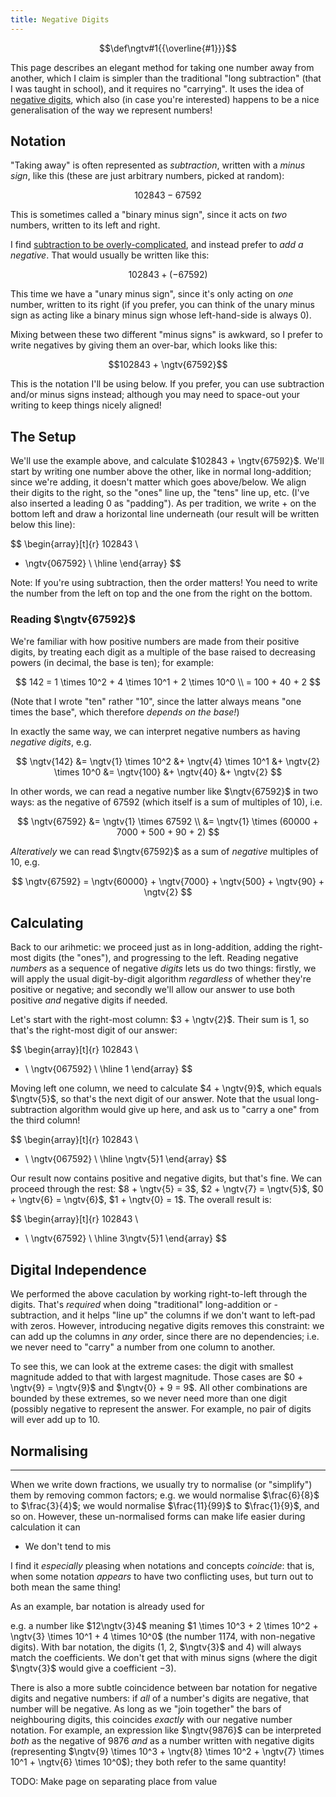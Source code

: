 ```yaml
---
title: Negative Digits
---
```


$$\def\ngtv#1{{\overline{#1}}}$$

This page describes an elegant method for taking one number away from another,
which I claim is simpler than the traditional "long subtraction" (that I was
taught in school), and it requires no "carrying". It uses the idea of
[negative digits](https://en.wikipedia.org/wiki/Signed-digit_representation),
which also (in case you're interested) happens to be a nice generalisation of
the way we represent numbers!

## Notation ##

"Taking away" is often represented as *subtraction*, written with a *minus
sign*, like this (these are just arbitrary numbers, picked at random):

$$102843 - 67592$$

This is sometimes called a "binary minus sign", since it acts on *two*
numbers, written to its left and right.

I find [subtraction to be overly-complicated](subtraction.html), and instead
prefer to *add a negative*. That would usually be written like this:

$$102843 + (-67592)$$

This time we have a "unary minus sign", since it's only acting on *one* number,
written to its right (if you prefer, you can think of the unary minus sign as
acting like a binary minus sign whose left-hand-side is always $0$).

Mixing between these two different "minus signs" is awkward, so I prefer to
write negatives by giving them an over-bar, which looks like this:

$$102843 + \ngtv{67592}$$

This is the notation I'll be using below. If you prefer, you can use subtraction
and/or minus signs instead; although you may need to space-out your writing to
keep things nicely aligned!

## The Setup ##

We'll use the example above, and calculate $102843 + \ngtv{67592}$. We'll start
by writing one number above the other, like in normal long-addition; since we're
adding, it doesn't matter which goes above/below. We align their digits to the
right, so the "ones" line up, the "tens" line up, etc. (I've also inserted a
leading $0$ as "padding"). As per tradition, we write + on the bottom left and
draw a horizontal line underneath (our result will be written below this line):

$$
\begin{array}[t]{r}
         102843 \\
+  \ngtv{067592} \\ \hline
\end{array}
$$

Note: If you're using subtraction, then the order matters! You need to write the
number from the left on top and the one from the right on the bottom.

### Reading $\ngtv{67592}$ ###

We're familiar with how positive numbers are made from their positive digits,
by treating each digit as a multiple of the base raised to decreasing powers
(in decimal, the base is ten); for example:

$$
142 = 1 \times 10^2 + 4 \times 10^1 + 2 \times 10^0 \\
    = 100 + 40 + 2
$$

(Note that I wrote "ten" rather "10", since the latter always means "one times
the base", which therefore *depends on the base!*)

In exactly the same way, we can interpret negative numbers as having *negative
digits*, e.g.

$$
\ngtv{142} &= \ngtv{1} \times 10^2 &+ \ngtv{4} \times 10^1 &+ \ngtv{2} \times 10^0
           &= \ngtv{100}           &+ \ngtv{40}            &+ \ngtv{2}
$$

In other words, we can read a negative number like $\ngtv{67592}$ in two ways:
as the negative of $67592$ (which itself is a sum of multiples of 10), i.e.

$$
\ngtv{67592} &= \ngtv{1} \times 67592 \\
             &= \ngtv{1} \times (60000 + 7000 + 500 + 90 + 2)
$$

*Alteratively* we can read $\ngtv{67592}$ as a sum of *negative* multiples of
10, e.g.

$$
\ngtv{67592} = \ngtv{60000} + \ngtv{7000} + \ngtv{500} + \ngtv{90} + \ngtv{2}
$$

## Calculating ##

Back to our arihmetic: we proceed just as in long-addition, adding the
right-most digits (the "ones"), and progressing to the left. Reading negative
*numbers* as a sequence of negative *digits* lets us do two things: firstly, we
will apply the usual digit-by-digit algorithm *regardless* of whether they're
positive or negative; and secondly we'll allow our answer to use both positive
*and* negative digits if needed.

Let's start with the right-most column: $3 + \ngtv{2}$. Their sum is $1$, so
that's the right-most digit of our answer:

$$
\begin{array}[t]{r}
          102843  \\
+ \ \ngtv{067592} \\ \hline
               1
\end{array}
$$

Moving left one column, we need to calculate $4 + \ngtv{9}$, which equals
$\ngtv{5}$, so that's the next digit of our answer. Note that the usual
long-subtraction algorithm would give up here, and ask us to "carry a one" from
the third column!

$$
\begin{array}[t]{r}
          102843  \\
+ \ \ngtv{067592} \\ \hline
       \ngtv{5}1
\end{array}
$$

Our result now contains positive and negative digits, but that's fine. We can
proceed through the rest: $8 + \ngtv{5} = 3$, $2 + \ngtv{7} = \ngtv{5}$,
$0 + \ngtv{6} = \ngtv{6}$, $1 + \ngtv{0} = 1$. The overall result is:

$$
\begin{array}[t]{r}
         102843  \\
+ \ \ngtv{67592} \\ \hline
      3\ngtv{5}1
\end{array}
$$

## Digital Independence ##

We performed the above caculation by working right-to-left through the digits.
That's *required* when doing "traditional" long-addition or -subtraction, and
it helps "line up" the columns if we don't want to left-pad with zeros.
However, introducing negative digits removes this constraint: we can add up
the columns in *any* order, since there are no dependencies; i.e. we never
need to "carry" a number from one column to another.

To see this, we can look at the extreme cases: the digit with smallest magnitude
added to that with largest magnitude. Those cases are $0 + \ngtv{9} = \ngtv{9}$
and $\ngtv{0} + 9 = 9$. All other combinations are bounded by these extremes, so
we never need more than one digit (possibly negative to represent the answer.
For example, no pair of digits will ever add up to $10$.

## Normalising ##

---

When we write down fractions, we usually try to normalise (or "simplify") them
by removing common factors; e.g. we would normalise $\frac{6}{8}$ to
$\frac{3}{4}$; we would normalise $\frac{11}{99}$ to $\frac{1}{9}$, and so on.
However, these un-normalised forms can make life easier during calculation it can
 - We don't tend to mis

I find it *especially* pleasing when notations and concepts *coincide*: that is,
when some notation *appears* to have two conflicting uses, but turn out to both
mean the same thing!

As an example, bar notation is already used for

e.g. a number like $12\ngtv{3}4$ meaning
$1 \times 10^3 + 2 \times 10^2 + \ngtv{3} \times 10^1 + 4 \times 10^0$ (the
number $1174$, with non-negative digits). With bar notation, the digits ($1$,
$2$, $\ngtv{3}$ and $4$) will always match the coefficients. We don't get that
with minus signs (where the digit $\ngtv{3}$ would give a coefficient $-3$).

There is also a more subtle coincidence between bar notation for negative digits
and negative numbers: if *all* of a number's digits are negative, that number
will be negative. As long as we "join together" the bars of neighbouring
digits, this coincides *exactly* with our negative number notation. For example,
an expression like $\ngtv{9876}$ can be interpreted *both* as the negative of $9876$
*and* as a number written with negative digits (representing $\ngtv{9} \times
10^3 + \ngtv{8} \times 10^2 + \ngtv{7} \times 10^1 + \ngtv{6} \times 10^0$);
they both refer to the same quantity!

TODO: Make page on separating place from value
